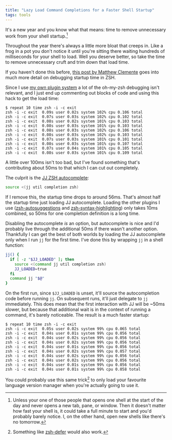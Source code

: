 ```yaml
---
title: "Lazy Load Command Completions for a Faster Shell Startup"
tags: tools
---
```


It's a new year and you know what that means: time to remove unnecessary work from your shell startup.[^it-matters]

[^it-matters]: Unless your one of those people that opens one shell at the start of the day and never opens a new tab, pane, or window. Then it doesn't matter how fast your shell is, it could take a full minute to start and you'd probably barely notice. I, on the other hand, open new shells like there's no tomorrow.

Throughout the year there's always a little more bloat that creeps in. Like a frog in a pot you don't notice it until you're sitting there waiting hundreds of milliseconds for your shell to load. Well you deserve better, so take the time to remove unnecessary cruft and trim down that load time.

If you haven't done this before, [this post by Matthew Clemente](https://blog.mattclemente.com/2020/06/26/oh-my-zsh-slow-to-load/) goes into much more detail on debugging startup time in ZSH.

Since I use [my own plugin system](/2017/08/21/pug-an-abomination-of-shell-scripting/) a lot of the oh-my-zsh debugging isn't relevant, and I just end up commenting out blocks of code and using this hack to get the load time:

```console
$ repeat 10 time zsh -i -c exit
zsh -i -c exit  0.09s user 0.02s system 102% cpu 0.106 total
zsh -i -c exit  0.07s user 0.03s system 102% cpu 0.102 total
zsh -i -c exit  0.08s user 0.02s system 101% cpu 0.103 total
zsh -i -c exit  0.08s user 0.03s system 101% cpu 0.103 total
zsh -i -c exit  0.08s user 0.03s system 102% cpu 0.106 total
zsh -i -c exit  0.08s user 0.03s system 102% cpu 0.103 total
zsh -i -c exit  0.07s user 0.03s system 101% cpu 0.101 total
zsh -i -c exit  0.08s user 0.03s system 101% cpu 0.107 total
zsh -i -c exit  0.07s user 0.04s system 101% cpu 0.105 total
zsh -i -c exit  0.08s user 0.03s system 101% cpu 0.109 total
```

A little over 100ms isn't too bad, but I've found something that's contributing about 50ms to that which I can cut out completely.

The culprit is the [JJ ZSH autocomplete](https://jj-vcs.github.io/jj/latest/install-and-setup/#zsh):

```zsh
source <(jj util completion zsh)
```

If I remove this, the startup time drops to around 56ms. That's almost half the startup time just loading JJ autocomplete. Loading the other plugins I use ([zsh-autosuggestions](https://github.com/zsh-users/zsh-autosuggestions) and [zsh-syntax-highlighting](https://github.com/zsh-users/zsh-syntax-highlighting)) only takes 10ms combined, so 50ms for one completion definition is a long time.

Disabling the autocomplete _is_ an option, but autocomplete is nice and I'd probably live through the additional 50ms if there wasn't another option. Thankfully I can get the best of both worlds by loading the JJ autocomplete only when I run `jj` for the first time. I've done this by wrapping `jj` in a shell function:

```zsh
jj() {
  if [ -z "$JJ_LOADED" ]; then
    source <(command jj util completion zsh)
    JJ_LOADED=true
  fi
  command jj "$@"
}
```

On the first run, since `$JJ_LOADED` is unset, it'll source the autocompletion code before running `jj`. On subsequent runs, it'll just delegate to `jj` immediately. This does mean that the first interaction with JJ will be ~50ms slower, but because that additional wait is in the context of running a command, it's barely noticeable. The result is a much faster startup:

```console
$ repeat 10 time zsh -i -c exit
zsh -i -c exit  0.05s user 0.02s system 99% cpu 0.065 total
zsh -i -c exit  0.04s user 0.01s system 99% cpu 0.056 total
zsh -i -c exit  0.04s user 0.02s system 99% cpu 0.056 total
zsh -i -c exit  0.04s user 0.02s system 99% cpu 0.056 total
zsh -i -c exit  0.04s user 0.01s system 99% cpu 0.056 total
zsh -i -c exit  0.04s user 0.02s system 99% cpu 0.057 total
zsh -i -c exit  0.04s user 0.02s system 99% cpu 0.056 total
zsh -i -c exit  0.04s user 0.02s system 99% cpu 0.056 total
zsh -i -c exit  0.04s user 0.01s system 99% cpu 0.056 total
zsh -i -c exit  0.04s user 0.01s system 99% cpu 0.058 total
```

You could probably use this same trick[^defer] to only load your favourite language version manager when you're actually going to use it.

[^defer]: Something like [zsh-defer](https://github.com/romkatv/zsh-defer) would also work.
